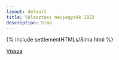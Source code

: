 ```yaml
---
layout: default
title: Választási névjegyzék 2022
description: Sima
---
```


{% include settlementHTMLs/Sima.html %}

[Vissza](./)